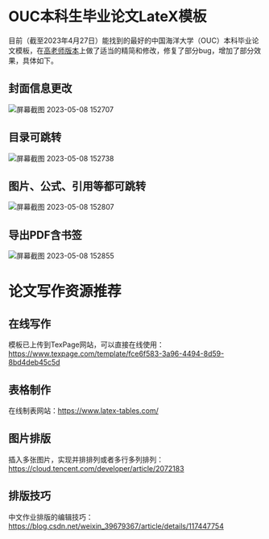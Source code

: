 # OUC本科生毕业论文LateX模板
目前（截至2023年4月27日）能找到的最好的中国海洋大学（OUC）本科毕业论文模板，在[高老师版本](https://github.com/summitgao/OUC-LaTex-bachelor)上做了适当的精简和修改，修复了部分bug，增加了部分效果，具体如下。 

## 封面信息更改
![屏幕截图 2023-05-08 152707](https://user-images.githubusercontent.com/54654343/236763944-e0f85b71-6ed3-430b-b065-b1d909c692f6.png) 

## 目录可跳转
![屏幕截图 2023-05-08 152738](https://user-images.githubusercontent.com/54654343/236763953-b95e1a9c-f304-44a0-8d40-63fcb650a3d7.png) 

## 图片、公式、引用等都可跳转
![屏幕截图 2023-05-08 152807](https://user-images.githubusercontent.com/54654343/236763958-8ec118a0-f74c-4ba6-90f4-7bb017d4d53a.png) 

## 导出PDF含书签
![屏幕截图 2023-05-08 152855](https://user-images.githubusercontent.com/54654343/236763962-2e0a50e7-f555-4bfd-8306-0aa5418bf8ff.png)

# 论文写作资源推荐

## 在线写作

模板已上传到TexPage网站，可以直接在线使用：https://www.texpage.com/template/fce6f583-3a96-4494-8d59-8bd4deb45c5d

## 表格制作

在线制表网站：https://www.latex-tables.com/

## 图片排版

插入多张图片，实现并排排列或者多行多列排列：https://cloud.tencent.com/developer/article/2072183

## 排版技巧

中文作业排版的编辑技巧：https://blog.csdn.net/weixin_39679367/article/details/117447754
